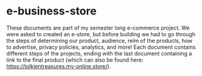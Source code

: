 # e-business-store
These documents are part of my semester long e-commerce project. We were asked to created an e-store, but before building we had to go through the steps
of determining our product, audience, relm of the products, how to advertise, privacy policies, analytics, and more!
Each document contains different steps of the projects, ending with the last document containing a link to the final product (which can also be found here: https://tolkientreasures.my-online.store/).
